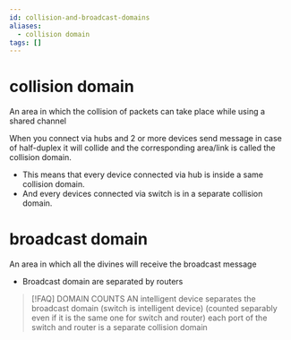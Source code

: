```yaml
---
id: collision-and-broadcast-domains
aliases:
  - collision domain
tags: []
---
```



# collision domain
An area in which the collision of packets can take place while using a shared channel

When you connect via hubs and 2 or more devices send message in case of half-duplex it will collide and the corresponding area/link is called the collision domain.

- This means that every device connected via hub is inside a same collision domain.
- And every devices connected via switch is in a separate collision domain.

# broadcast domain
An area in which all the divines will receive the broadcast message

- Broadcast domain are separated by routers


> [!FAQ] DOMAIN COUNTS
> AN intelligent device separates the broadcast domain (switch is intelligent device) (counted separably even if it is the same one for switch and router)
> each port of the switch and router is a separate collision domain
